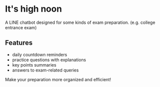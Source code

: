 # It's high noon

A LINE chatbot designed for some kinds of exam preparation. (e.g. college entrance exam)

## Features

- daily countdown reminders
- practice questions with explanations
- key points summaries
- answers to exam-related queries

Make your preparation more organized and efficient!